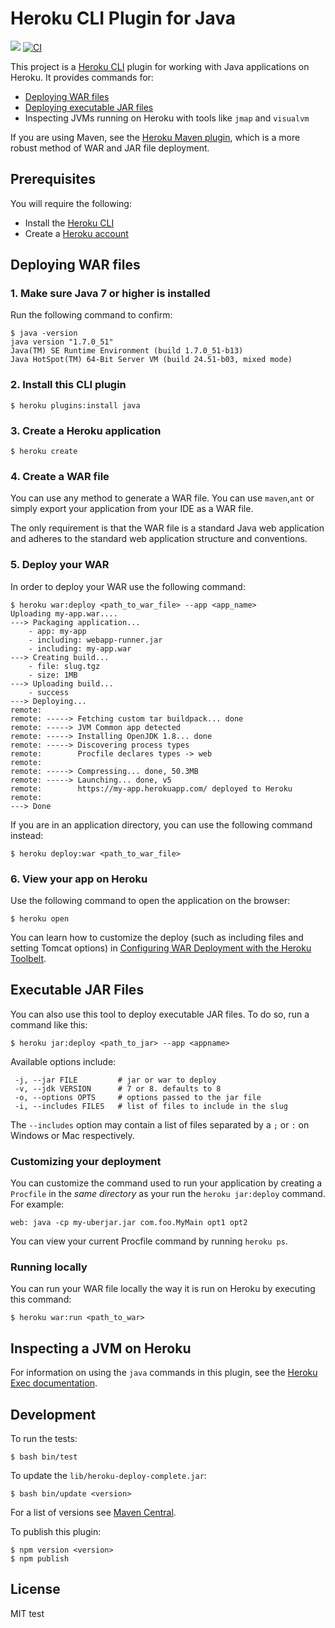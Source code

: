 # Heroku CLI Plugin for Java
[![](https://badgen.net/github/license/heroku/plugin-java)](LICENSE)
[![CI](https://github.com/heroku/plugin-java/actions/workflows/ci.yml/badge.svg)](https://github.com/heroku/plugin-java/actions/workflows/ci.yml)

This project is a [Heroku CLI](https://cli.heroku.com/)
plugin for working with Java applications on Heroku. It provides commands for:

* [Deploying WAR files](https://devcenter.heroku.com/articles/war-deployment)
* [Deploying executable JAR files](#executable-jar-files)
* Inspecting JVMs running on Heroku with tools like `jmap` and `visualvm`

If you are using Maven, see the [Heroku Maven plugin](https://devcenter.heroku.com/articles/deploying-java-applications-with-the-heroku-maven-plugin),
which is a more robust method of WAR and JAR file deployment.

## Prerequisites

You will require the following:

* Install the [Heroku CLI](https://cli.heroku.com/)
* Create a [Heroku account](https://api.heroku.com/signup)

## Deploying WAR files

### 1. Make sure Java 7 or higher is installed

Run the following command to confirm:

```sh-session
$ java -version
java version "1.7.0_51"
Java(TM) SE Runtime Environment (build 1.7.0_51-b13)
Java HotSpot(TM) 64-Bit Server VM (build 24.51-b03, mixed mode)
```

### 2. Install this CLI plugin

```sh-session
$ heroku plugins:install java
```

### 3. Create a Heroku application

```sh-session
$ heroku create
```

### 4. Create a WAR file

You can use any method to generate a WAR file. You can use <code>maven</code>,<code>ant</code> or simply export your application from your IDE as a WAR file.

The only requirement is that the WAR file is a standard Java web application and adheres to the standard web application structure and conventions.

### 5. Deploy your WAR

In order to deploy your WAR use the following command:

```sh-session
$ heroku war:deploy <path_to_war_file> --app <app_name>
Uploading my-app.war....
---> Packaging application...
    - app: my-app
    - including: webapp-runner.jar
    - including: my-app.war
---> Creating build...
    - file: slug.tgz
    - size: 1MB
---> Uploading build...
    - success
---> Deploying...
remote:
remote: -----> Fetching custom tar buildpack... done
remote: -----> JVM Common app detected
remote: -----> Installing OpenJDK 1.8... done
remote: -----> Discovering process types
remote:        Procfile declares types -> web
remote:
remote: -----> Compressing... done, 50.3MB
remote: -----> Launching... done, v5
remote:        https://my-app.herokuapp.com/ deployed to Heroku
remote:
---> Done
```

If you are in an application directory, you can use the following command instead:

```sh-session
$ heroku deploy:war <path_to_war_file>
```

### 6. View your app on Heroku

Use the following command to open the application on the browser:

```sh-session
$ heroku open
```

You can learn how to customize the deploy (such as including files and setting Tomcat options)
in [Configuring WAR Deployment with the Heroku Toolbelt](https://devcenter.heroku.com/articles/configuring-war-deployment-with-the-heroku-toolbelt).

## Executable JAR Files

You can also use this tool to deploy executable JAR files. To do so, run a command like this:

```
$ heroku jar:deploy <path_to_jar> --app <appname>
```

Available options include:

```
 -j, --jar FILE         # jar or war to deploy
 -v, --jdk VERSION      # 7 or 8. defaults to 8
 -o, --options OPTS     # options passed to the jar file
 -i, --includes FILES   # list of files to include in the slug
```

The `--includes` option may contain a list of files separated by a `;` or `:` on Windows or Mac respectively. 

### Customizing your deployment

You can customize the command used to run your application by creating a `Procfile` in the *same directory* as your run the `heroku jar:deploy` command. For example:

```
web: java -cp my-uberjar.jar com.foo.MyMain opt1 opt2
```

You can view your current Procfile command by running `heroku ps`.

### Running locally

You can run your WAR file locally the way it is run on Heroku by executing
this command:

```
$ heroku war:run <path_to_war>
```

## Inspecting a JVM on Heroku

For information on using the `java` commands in this plugin, see the [Heroku Exec documentation](https://devcenter.heroku.com/articles/heroku-exec).

## Development

To run the tests:

```sh-session
$ bash bin/test
```

To update the `lib/heroku-deploy-complete.jar`:

```sh-session
$ bash bin/update <version>
```

For a list of versions see [Maven Central](https://repo1.maven.org/maven2/com/heroku/sdk/heroku-deploy-complete/).

To publish this plugin:

```sh-session
$ npm version <version>
$ npm publish
```

## License

MIT
test
